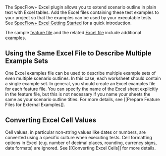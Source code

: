 The SpecFlow+ Excel plugin allows you to extend scenario outline in plain text with Excel tables. Add the Excel files containing these test examples to your project so that the examples can be used by your executable tests. See [SpecFlow+ Excel Getting Started](http://www.specflow.org/plus/excel/getting-started/) for a quick introduction.

The sample [feature file](http://www.specflow.org/media/sfp_excel/Sample-ExcelExamples.feature) and the related [Excel file](http://www.specflow.org/media/sfp_excel/Sample-ExcelExamples.xlsx) include additional examples.

## Using the Same Excel File to Describe Multiple Example Sets

One Excel examples file can be used to describe multiple example sets of even multiple scenario outlines. In this case, each worksheet should contain a single example set. In general, you should create an Excel examples file for each feature file. You can specify the name of the Excel sheet explicitly in the feature file, but this is not necessary if you name your sheets the same as your scenario outline titles. For more details, see [[Prepare Feature Files for External Examples]].

## Converting Excel Cell Values

Cell values, in particular non-string values like dates or numbers, are converted using a specific culture when executing tests. Cell formatting options in Excel (e.g. number of decimal places, rounding, currency signs, date formats) are ignored. See [[Converting Excel Cells]] for more details.
